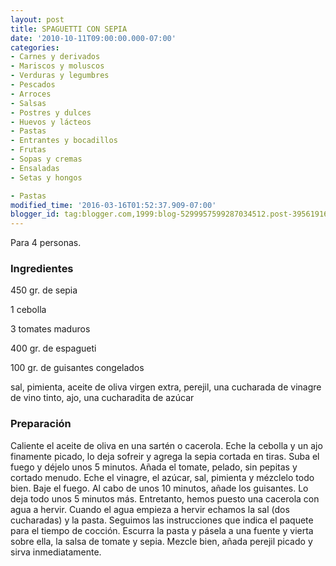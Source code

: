 ```yaml
---
layout: post
title: SPAGUETTI CON SEPIA
date: '2010-10-11T09:00:00.000-07:00'
categories:
- Carnes y derivados
- Mariscos y moluscos
- Verduras y legumbres
- Pescados
- Arroces
- Salsas
- Postres y dulces
- Huevos y lácteos
- Pastas
- Entrantes y bocadillos
- Frutas
- Sopas y cremas
- Ensaladas
- Setas y hongos

- Pastas
modified_time: '2016-03-16T01:52:37.909-07:00'
blogger_id: tag:blogger.com,1999:blog-5299957599287034512.post-3956191696850116634
---
```


Para 4 personas.

<h3>Ingredientes</h3>

450 gr. de sepia

1 cebolla

3 tomates maduros

400 gr. de espagueti

100 gr. de guisantes congelados

sal, pimienta, aceite de oliva virgen extra, perejil, una cucharada de vinagre de vino tinto, ajo, una cucharadita de azúcar

<h3>Preparación</h3>

Caliente el aceite de oliva en una sartén o cacerola. Eche la cebolla y un ajo finamente picado, lo deja sofreir y agrega la sepia cortada en tiras. Suba el fuego y déjelo unos 5 minutos. Añada el tomate, pelado, sin pepitas y cortado menudo. Eche el vinagre, el azúcar, sal, pimienta y mézclelo todo bien. Baje el fuego. Al cabo de unos 10 minutos, añade los guisantes. Lo deja todo unos 5 minutos más. Entretanto, hemos puesto una cacerola con agua a hervir. Cuando el agua empieza a hervir echamos la sal (dos cucharadas) y la pasta. Seguimos las instrucciones que indica el paquete para el tiempo de cocción. Escurra la pasta y pásela a una fuente y vierta sobre ella, la salsa de tomate y sepia. Mezcle bien, añada perejil picado y sirva inmediatamente.

